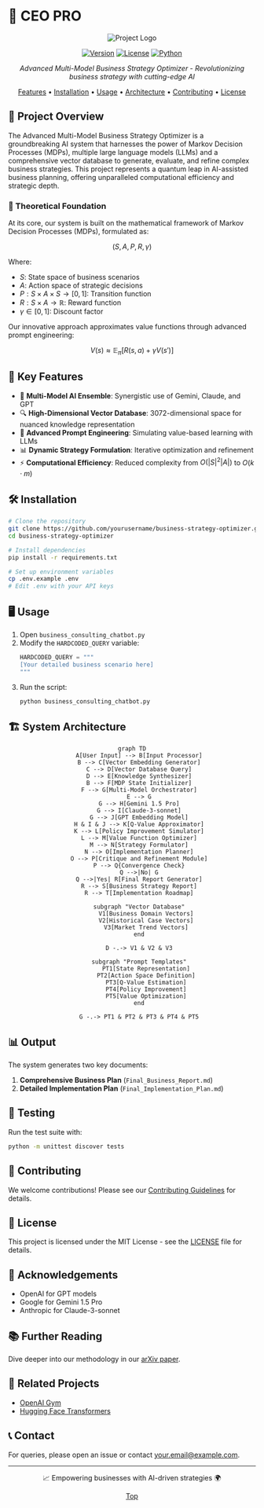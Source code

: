 # 🚀 CEO PRO

<div align="center">

![Project Logo](https://github.com/user-attachments/assets/5c8bee2c-0325-48fa-a3ba-38523ddcbfa0)


[![Version](https://img.shields.io/badge/version-1.0.0-blue.svg)](https://semver.org)
[![License](https://img.shields.io/badge/license-MIT-green.svg)](https://opensource.org/licenses/MIT)
[![Python](https://img.shields.io/badge/python-3.8%2B-brightgreen.svg)](https://www.python.org/downloads/)

*Advanced Multi-Model Business Strategy Optimizer - Revolutionizing business strategy with cutting-edge AI*

[Features](#-key-features) • [Installation](#-installation) • [Usage](#-usage) • [Architecture](#-system-architecture) • [Contributing](#-contributing) • [License](#-license)

</div>

## 🌟 Project Overview

The Advanced Multi-Model Business Strategy Optimizer is a groundbreaking AI system that harnesses the power of Markov Decision Processes (MDPs), multiple large language models (LLMs) and a comprehensive vector database to generate, evaluate, and refine complex business strategies. This project represents a quantum leap in AI-assisted business planning, offering unparalleled computational efficiency and strategic depth.

### 🧠 Theoretical Foundation

At its core, our system is built on the mathematical framework of Markov Decision Processes (MDPs), formulated as:

$$(S, A, P, R, \gamma)$$

Where:
- $S$: State space of business scenarios
- $A$: Action space of strategic decisions
- $P: S \times A \times S \rightarrow [0, 1]$: Transition function
- $R: S \times A \rightarrow \mathbb{R}$: Reward function
- $\gamma \in [0, 1]$: Discount factor

Our innovative approach approximates value functions through advanced prompt engineering:

$$V(s) \approx \mathbb{E}_\pi[R(s, a) + \gamma V(s')]$$

## 🔑 Key Features

- 🤖 **Multi-Model AI Ensemble**: Synergistic use of Gemini, Claude, and GPT
- 🔍 **High-Dimensional Vector Database**: 3072-dimensional space for nuanced knowledge representation
- 🧮 **Advanced Prompt Engineering**: Simulating value-based learning with LLMs
- 📊 **Dynamic Strategy Formulation**: Iterative optimization and refinement
- ⚡ **Computational Efficiency**: Reduced complexity from $O(|S|^2 |A|)$ to $O(k \cdot m)$

## 🛠 Installation

```bash
# Clone the repository
git clone https://github.com/yourusername/business-strategy-optimizer.git
cd business-strategy-optimizer

# Install dependencies
pip install -r requirements.txt

# Set up environment variables
cp .env.example .env
# Edit .env with your API keys
```

## 🖥 Usage

1. Open `business_consulting_chatbot.py`
2. Modify the `HARDCODED_QUERY` variable:
   ```python
   HARDCODED_QUERY = """
   [Your detailed business scenario here]
   """
   ```
3. Run the script:
   ```bash
   python business_consulting_chatbot.py
   ```

## 🏗 System Architecture

<div align="center">

```mermaid
graph TD
    A[User Input] --> B[Input Processor]
    B --> C[Vector Embedding Generator]
    C --> D[Vector Database Query]
    D --> E[Knowledge Synthesizer]
    B --> F[MDP State Initializer]
    F --> G[Multi-Model Orchestrator]
    E --> G
    G --> H[Gemini 1.5 Pro]
    G --> I[Claude-3-sonnet]
    G --> J[GPT Embedding Model]
    H & I & J --> K[Q-Value Approximator]
    K --> L[Policy Improvement Simulator]
    L --> M[Value Function Optimizer]
    M --> N[Strategy Formulator]
    N --> O[Implementation Planner]
    O --> P[Critique and Refinement Module]
    P --> Q{Convergence Check}
    Q -->|No| G
    Q -->|Yes| R[Final Report Generator]
    R --> S[Business Strategy Report]
    R --> T[Implementation Roadmap]

    subgraph "Vector Database"
        V1[Business Domain Vectors]
        V2[Historical Case Vectors]
        V3[Market Trend Vectors]
    end

    D -.-> V1 & V2 & V3

    subgraph "Prompt Templates"
        PT1[State Representation]
        PT2[Action Space Definition]
        PT3[Q-Value Estimation]
        PT4[Policy Improvement]
        PT5[Value Optimization]
    end

    G -.-> PT1 & PT2 & PT3 & PT4 & PT5

```

</div>

## 📊 Output

The system generates two key documents:

1. **Comprehensive Business Plan** (`Final_Business_Report.md`)
2. **Detailed Implementation Plan** (`Final_Implementation_Plan.md`)

## 🧪 Testing

Run the test suite with:

```bash
python -m unittest discover tests
```

## 🤝 Contributing

We welcome contributions! Please see our [Contributing Guidelines](CONTRIBUTING.md) for details.

## 📜 License

This project is licensed under the MIT License - see the [LICENSE](LICENSE) file for details.

## 🙏 Acknowledgements

- OpenAI for GPT models
- Google for Gemini 1.5 Pro
- Anthropic for Claude-3-sonnet

## 📚 Further Reading

Dive deeper into our methodology in our [arXiv paper](https://arxiv.org/abs/your-paper-id).

## 🔗 Related Projects

- [OpenAI Gym](https://github.com/openai/gym)
- [Hugging Face Transformers](https://github.com/huggingface/transformers)

## 📞 Contact

For queries, please open an issue or contact [your.email@example.com](mailto:your.email@example.com).

---

<div align="center">

📈 Empowering businesses with AI-driven strategies 🌍

[Top](#-advanced-multi-model-business-strategy-optimizer)

</div>
